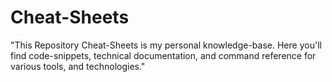 # Cheat-Sheets
"This Repository Cheat-Sheets is my personal knowledge-base. Here you'll find code-snippets, technical documentation, and command reference for various tools, and technologies."
